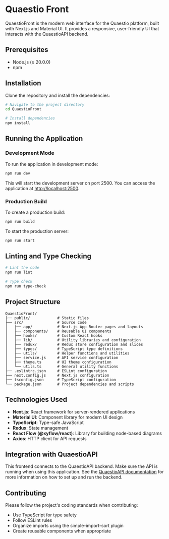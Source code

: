 # Quaestio Front

QuaestioFront is the modern web interface for the Quaestio platform, built with Next.js and Material UI. It provides a responsive, user-friendly UI that interacts with the QuaestioAPI backend.

## Prerequisites

- Node.js (≥ 20.0.0)
- npm

## Installation

Clone the repository and install the dependencies:

```bash
# Navigate to the project directory
cd QuaestioFront

# Install dependencies
npm install
```

## Running the Application

### Development Mode

To run the application in development mode:

```bash
npm run dev
```

This will start the development server on port 2500. You can access the application at [http://localhost:2500](http://localhost:2500).

### Production Build

To create a production build:

```bash
npm run build
```

To start the production server:

```bash
npm run start
```

## Linting and Type Checking

```bash
# Lint the code
npm run lint

# Type check
npm run type-check
```

## Project Structure

```
QuaestioFront/
├── public/            # Static files
├── src/               # Source code
│   ├── app/           # Next.js App Router pages and layouts
│   ├── components/    # Reusable UI components
│   ├── hooks/         # Custom React hooks
│   ├── lib/           # Utility libraries and configuration
│   ├── redux/         # Redux store configuration and slices
│   ├── types/         # TypeScript type definitions
│   ├── utils/         # Helper functions and utilities
│   ├── service.js     # API service configuration
│   ├── theme.ts       # UI theme configuration
│   └── utils.ts       # General utility functions
├── .eslintrc.json     # ESLint configuration
├── next.config.js     # Next.js configuration
├── tsconfig.json      # TypeScript configuration
└── package.json       # Project dependencies and scripts
```

## Technologies Used

- **Next.js**: React framework for server-rendered applications
- **Material UI**: Component library for modern UI design
- **TypeScript**: Type-safe JavaScript
- **Redux**: State management
- **React Flow (@xyflow/react)**: Library for building node-based diagrams
- **Axios**: HTTP client for API requests

## Integration with QuaestioAPI

This frontend connects to the QuaestioAPI backend. Make sure the API is running when using this application. See the [QuaestioAPI documentation](/Web/QuaestioAPI/README.md) for more information on how to set up and run the backend.

## Contributing

Please follow the project's coding standards when contributing:

- Use TypeScript for type safety
- Follow ESLint rules
- Organize imports using the simple-import-sort plugin
- Create reusable components when appropriate
